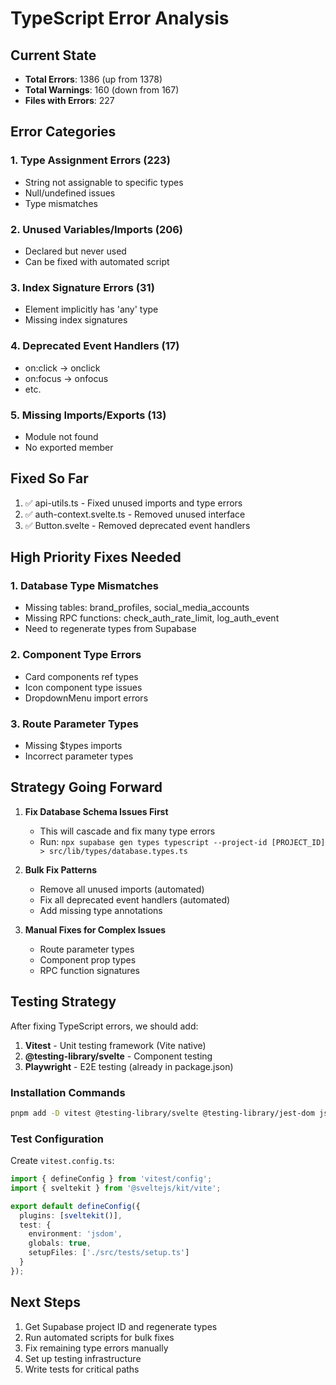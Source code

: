 # TypeScript Error Analysis

## Current State
- **Total Errors**: 1386 (up from 1378)
- **Total Warnings**: 160 (down from 167)
- **Files with Errors**: 227

## Error Categories

### 1. Type Assignment Errors (223)
- String not assignable to specific types
- Null/undefined issues
- Type mismatches

### 2. Unused Variables/Imports (206)
- Declared but never used
- Can be fixed with automated script

### 3. Index Signature Errors (31)
- Element implicitly has 'any' type
- Missing index signatures

### 4. Deprecated Event Handlers (17)
- on:click → onclick
- on:focus → onfocus
- etc.

### 5. Missing Imports/Exports (13)
- Module not found
- No exported member

## Fixed So Far
1. ✅ api-utils.ts - Fixed unused imports and type errors
2. ✅ auth-context.svelte.ts - Removed unused interface
3. ✅ Button.svelte - Removed deprecated event handlers

## High Priority Fixes Needed

### 1. Database Type Mismatches
- Missing tables: brand_profiles, social_media_accounts
- Missing RPC functions: check_auth_rate_limit, log_auth_event
- Need to regenerate types from Supabase

### 2. Component Type Errors
- Card components ref types
- Icon component type issues
- DropdownMenu import errors

### 3. Route Parameter Types
- Missing $types imports
- Incorrect parameter types

## Strategy Going Forward

1. **Fix Database Schema Issues First**
   - This will cascade and fix many type errors
   - Run: `npx supabase gen types typescript --project-id [PROJECT_ID] > src/lib/types/database.types.ts`

2. **Bulk Fix Patterns**
   - Remove all unused imports (automated)
   - Fix all deprecated event handlers (automated)
   - Add missing type annotations

3. **Manual Fixes for Complex Issues**
   - Route parameter types
   - Component prop types
   - RPC function signatures

## Testing Strategy

After fixing TypeScript errors, we should add:
1. **Vitest** - Unit testing framework (Vite native)
2. **@testing-library/svelte** - Component testing
3. **Playwright** - E2E testing (already in package.json)

### Installation Commands
```bash
pnpm add -D vitest @testing-library/svelte @testing-library/jest-dom jsdom
```

### Test Configuration
Create `vitest.config.ts`:
```typescript
import { defineConfig } from 'vitest/config';
import { sveltekit } from '@sveltejs/kit/vite';

export default defineConfig({
  plugins: [sveltekit()],
  test: {
    environment: 'jsdom',
    globals: true,
    setupFiles: ['./src/tests/setup.ts']
  }
});
```

## Next Steps
1. Get Supabase project ID and regenerate types
2. Run automated scripts for bulk fixes
3. Fix remaining type errors manually
4. Set up testing infrastructure
5. Write tests for critical paths